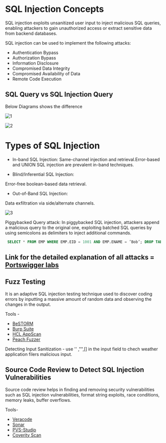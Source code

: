 # SQL Injection Concepts

SQL injection exploits unsanitized user input to inject malicious SQL queries, enabling attackers to gain unauthorized access or extract sensitive data from backend databases.

SQL injection can be used to implement the following attacks:

+ Authentication Bypass
+ Authorization Bypass
+ Information Disclosure
+ Compromised Data Integrity
+ Compromised Availability of Data
+ Remote Code Execution

## SQL Query vs SQL Injection Query

Below Diagrams shows the difference

![1](https://github.com/Kr1shna02/hack-flow/assets/117007783/56a7eccb-ac13-45f9-8405-cd96f87eac36)

![2](https://github.com/Kr1shna02/hack-flow/assets/117007783/093b3c70-1d4c-4140-84c9-2da97347132f)

# Types of SQL Injection

+  In-band SQL Injection:
Same-channel injection and retrieval.Error-based and UNION SQL injection are prevalent in-band techniques.

+  Blind/Inferential SQL Injection:
  
Error-free boolean-based data retrieval.
+  Out-of-Band SQL Injection:

Data exfiltration via side/alternate channels.

![3](https://github.com/Kr1shna02/hack-flow/assets/117007783/34a992a6-5dc6-423b-be1d-601ed2cfca44)

Piggybacked Query attack: In piggybacked SQL injection, attackers append a malicious query to the original one, exploiting batched SQL queries by using semicolons as delimiters to inject additional commands.
```sql
 SELECT * FROM EMP WHERE EMP.EID = 1001 AND EMP.ENAME = ’Bob’; DROP TABLE DEPT;
```
## Link for the detailed explanation of all attacks = [Portswigger labs](https://portswigger.net/web-security/sql-injection)
## Fuzz Testing 

It is an adaptive SQL injection testing technique used to discover coding errors by inputting a massive amount of random data and observing the changes in the output. 

Tools -
  + [BeSTORM](https://www.beyondsecurity.com)
  + [Burp Suite](https://portswigger.net) 
  + [HCL AppScan](https://www.hcltechsw.com)
  + [Peach Fuzzer](https://sourceforge.net)

Detecting Input Sanitization - use '' ,"",[] in the input field to chech weather application filers malicious input.

## Source Code Review to Detect SQL Injection Vulnerabilities

Source code review helps in finding and removing security vulnerabilities such as SQL injection vulnerabilities, format string exploits, race conditions, memory leaks, buffer overflows.

Tools-
+ [Veracode](https://www.veracode.com)
+ [Sonar](https://sonarsource.com)
+ [PVS-Studio](https://www.viva64.com)
+ [Coverity Scan](https://scan.coverity.com)







